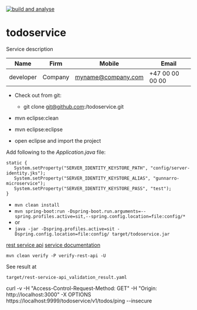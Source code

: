 [![build and analyse](https://github.com/gunnarro/todo-service/actions/workflows/build.yml/badge.svg)](https://github.com/gunnarro/todo-service/actions/workflows/build.yml)

# todoservice
Service description

| Name      | Firm     | Mobile              | Email           
|-----------|----------|---------------------|-----------------|
| developer | Company  | myname@company.com  | +47 00 00 00 00 |

 * Check out from git:
   * git clone git@github.com:<user>/todoservice.git
   
 * mvn eclipse:clean
 * mvn eclipse:eclipse
 * open eclipse and import the project
 

Add following to the *Application.java* file:
```
static {
   System.setProperty("SERVER_IDENTITY_KEYSTORE_PATH", "config/server-identity.jks");
   System.setProperty("SERVER_IDENTITY_KEYSTORE_ALIAS", "gunnarro-microservice");
   System.setProperty("SERVER_IDENTITY_KEYSTORE_PASS", "test");
}
```

 * ```mvn clean install```
 * ```mvn spring-boot:run -Dspring-boot.run.arguments=--spring.profiles.active=sit,--spring.config.location=file:config/*```
 *  or 
 * ```java -jar -Dspring.profiles.active=sit -Dspring.config.location=file:config/ target/todoservice.jar```
 
   
[rest service api](https://localhost:xxxx/api-docs/swagger-ui.html)
[service documentation](https://github.com/gunnarro/microservice-archetype/wiki/documentation/todoservice)
	 



```
mvn clean verify -P verify-rest-api -U 
```

See result at
```
target/rest-service-api_validation_result.yaml
```

curl -v -H "Access-Control-Request-Method: GET" -H "Origin: http://localhost:3000" -X OPTIONS https://localhost:9999/todoservice/v1/todos/ping --insecure

